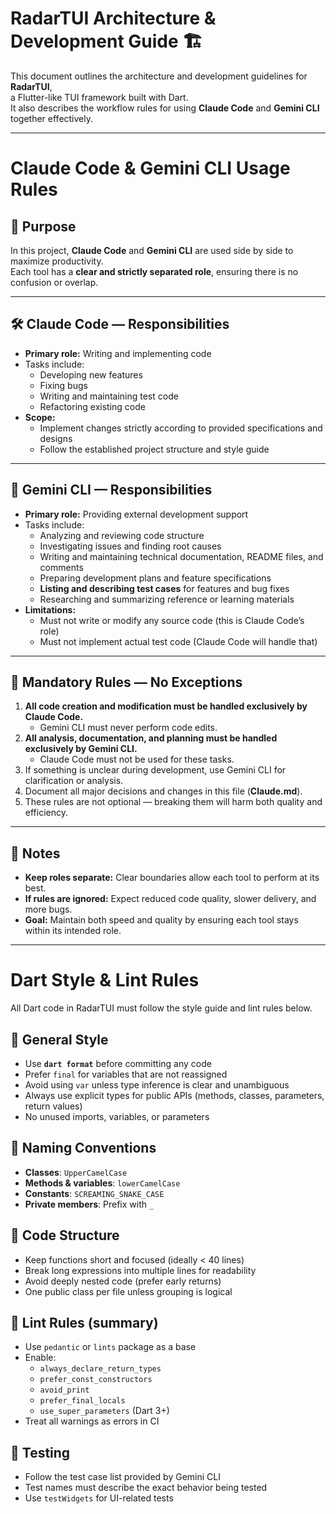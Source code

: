 # RadarTUI Architecture & Development Guide 🏗️

This document outlines the architecture and development guidelines for **RadarTUI**,  
a Flutter-like TUI framework built with Dart.  
It also describes the workflow rules for using **Claude Code** and **Gemini CLI** together effectively.

---

# Claude Code & Gemini CLI Usage Rules

## 📌 Purpose

In this project, **Claude Code** and **Gemini CLI** are used side by side to maximize productivity.  
Each tool has a **clear and strictly separated role**, ensuring there is no confusion or overlap.

---

## 🛠 Claude Code — Responsibilities

- **Primary role:** Writing and implementing code
- Tasks include:
  - Developing new features
  - Fixing bugs
  - Writing and maintaining test code
  - Refactoring existing code
- **Scope:**
  - Implement changes strictly according to provided specifications and designs
  - Follow the established project structure and style guide

---

## 📄 Gemini CLI — Responsibilities

- **Primary role:** Providing external development support
- Tasks include:
  - Analyzing and reviewing code structure
  - Investigating issues and finding root causes
  - Writing and maintaining technical documentation, README files, and comments
  - Preparing development plans and feature specifications
  - **Listing and describing test cases** for features and bug fixes
  - Researching and summarizing reference or learning materials
- **Limitations:**
  - Must not write or modify any source code (this is Claude Code’s role)
  - Must not implement actual test code (Claude Code will handle that)

---

## 🚦 Mandatory Rules — No Exceptions

1. **All code creation and modification must be handled exclusively by Claude Code.**
   - Gemini CLI must never perform code edits.
2. **All analysis, documentation, and planning must be handled exclusively by Gemini CLI.**
   - Claude Code must not be used for these tasks.
3. If something is unclear during development, use Gemini CLI for clarification or analysis.
4. Document all major decisions and changes in this file (**Claude.md**).
5. These rules are not optional — breaking them will harm both quality and efficiency.

---

## 📌 Notes

- **Keep roles separate:** Clear boundaries allow each tool to perform at its best.
- **If rules are ignored:** Expect reduced code quality, slower delivery, and more bugs.
- **Goal:** Maintain both speed and quality by ensuring each tool stays within its intended role.

---

# Dart Style & Lint Rules

All Dart code in RadarTUI must follow the style guide and lint rules below.

## 📌 General Style

- Use **`dart format`** before committing any code
- Prefer `final` for variables that are not reassigned
- Avoid using `var` unless type inference is clear and unambiguous
- Always use explicit types for public APIs (methods, classes, parameters, return values)
- No unused imports, variables, or parameters

## 📌 Naming Conventions

- **Classes**: `UpperCamelCase`
- **Methods & variables**: `lowerCamelCase`
- **Constants**: `SCREAMING_SNAKE_CASE`
- **Private members**: Prefix with `_`

## 📌 Code Structure

- Keep functions short and focused (ideally < 40 lines)
- Break long expressions into multiple lines for readability
- Avoid deeply nested code (prefer early returns)
- One public class per file unless grouping is logical

## 📌 Lint Rules (summary)

- Use `pedantic` or `lints` package as a base
- Enable:
  - `always_declare_return_types`
  - `prefer_const_constructors`
  - `avoid_print`
  - `prefer_final_locals`
  - `use_super_parameters` (Dart 3+)
- Treat all warnings as errors in CI

## 📌 Testing

- Follow the test case list provided by Gemini CLI
- Test names must describe the exact behavior being tested
- Use `testWidgets` for UI-related tests
